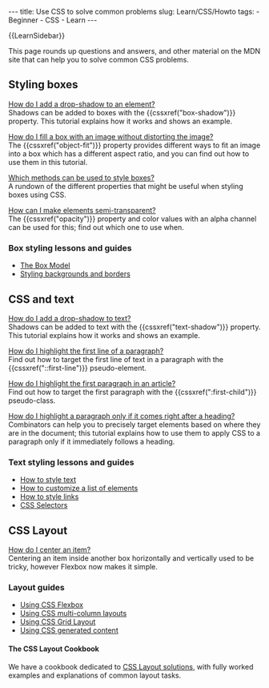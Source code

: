 --- title: Use CSS to solve common problems slug: Learn/CSS/Howto tags: - Beginner - CSS - Learn ---

{{LearnSidebar}}

This page rounds up questions and answers, and other material on the MDN site that can help you to solve common CSS problems.

Styling boxes
-------------

[How do I add a drop-shadow to an element?](/en-US/docs/Learn/CSS/Howto/Add_a_shadow)  
Shadows can be added to boxes with the {{cssxref("box-shadow")}} property. This tutorial explains how it works and shows an example.

[How do I fill a box with an image without distorting the image?](/en-US/docs/Learn/CSS/Howto/Fill_a_box_with_an_image)  
The {{cssxref("object-fit")}} property provides different ways to fit an image into a box which has a different aspect ratio, and you can find out how to use them in this tutorial.

[Which methods can be used to style boxes?](/en-US/docs/Learn/CSS/Howto/create_fancy_boxes)  
A rundown of the different properties that might be useful when styling boxes using CSS.

[How can I make elements semi-transparent?](/en-US/docs/Learn/CSS/Howto/Make_box_transparent)  
The {{cssxref("opacity")}} property and color values with an alpha channel can be used for this; find out which one to use when.

### Box styling lessons and guides

-   [The Box Model](/en-US/docs/Learn/CSS/Building_blocks/The_box_model)
-   [Styling backgrounds and borders](/en-US/docs/Learn/CSS/Building_blocks/Backgrounds_and_borders)

CSS and text
------------

[How do I add a drop-shadow to text?](/en-US/docs/Learn/CSS/Howto/Add_a_text_shadow)  
Shadows can be added to text with the {{cssxref("text-shadow")}} property. This tutorial explains how it works and shows an example.

[How do I highlight the first line of a paragraph?](/en-US/docs/Learn/CSS/Howto/Highlight_first_line)  
Find out how to target the first line of text in a paragraph with the {{cssxref("::first-line")}} pseudo-element.

[How do I highlight the first paragraph in an article?](/en-US/docs/Learn/CSS/Howto/Highlight_first_para)  
Find out how to target the first paragraph with the {{cssxref(":first-child")}} pseudo-class.

[How do I highlight a paragraph only if it comes right after a heading?](/en-US/docs/Learn/CSS/Howto/Highlight_para_after_h1)  
Combinators can help you to precisely target elements based on where they are in the document; this tutorial explains how to use them to apply CSS to a paragraph only if it immediately follows a heading.

### Text styling lessons and guides

-   [How to style text](/en-US/docs/Learn/CSS/Styling_text/Fundamentals)
-   [How to customize a list of elements](/en-US/docs/Learn/CSS/Styling_text/Styling_lists)
-   [How to style links](/en-US/docs/Learn/CSS/Styling_text/Styling_links)
-   [CSS Selectors](/en-US/docs/Learn/CSS/Building_blocks/Selectors)

CSS Layout
----------

[How do I center an item?](/en-US/docs/Learn/CSS/Howto/Center_an_item)  
Centering an item inside another box horizontally and vertically used to be tricky, however Flexbox now makes it simple.

### Layout guides

-   [Using CSS Flexbox](/en-US/docs/Web/CSS/CSS_Flexible_Box_Layout/Basic_Concepts_of_Flexbox)
-   [Using CSS multi-column layouts](/en-US/docs/Web/CSS/CSS_Columns/Using_multi-column_layouts)
-   [Using CSS Grid Layout](/en-US/docs/Web/CSS/CSS_Grid_Layout/Basic_Concepts_of_Grid_Layout)
-   [Using CSS generated content](/en-US/docs/Learn/CSS/Howto/Generated_content)

#### The CSS Layout Cookbook

We have a cookbook dedicated to [CSS Layout solutions](/en-US/docs/Web/CSS/Layout_cookbook), with fully worked examples and explanations of common layout tasks.

